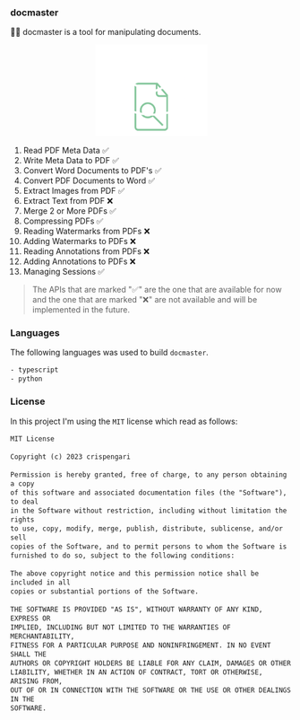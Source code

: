 ### docmaster

📄😷 docmaster is a tool for manipulating documents.

<p align="center">
<img src="logo.png" alt="cover" width="200"/>
</p>

1. Read PDF Meta Data ✅
2. Write Meta Data to PDF ✅
3. Convert Word Documents to PDF's ✅
4. Convert PDF Documents to Word ✅
5. Extract Images from PDF ✅
6. Extract Text from PDF ❌
7. Merge 2 or More PDFs ✅
8. Compressing PDFs ✅
9. Reading Watermarks from PDFs ❌
10. Adding Watermarks to PDFs ❌
11. Reading Annotations from PDFs ❌
12. Adding Annotations to PDFs ❌
13. Managing Sessions ✅

> The APIs that are marked "✅" are the one that are available for now and the one that are marked "❌" are not available and will be implemented in the future.

### Languages

The following languages was used to build `docmaster`.

```shell
- typescript
- python
```

### License

In this project I'm using the `MIT` license which read as follows:

```shell
MIT License

Copyright (c) 2023 crispengari

Permission is hereby granted, free of charge, to any person obtaining a copy
of this software and associated documentation files (the "Software"), to deal
in the Software without restriction, including without limitation the rights
to use, copy, modify, merge, publish, distribute, sublicense, and/or sell
copies of the Software, and to permit persons to whom the Software is
furnished to do so, subject to the following conditions:

The above copyright notice and this permission notice shall be included in all
copies or substantial portions of the Software.

THE SOFTWARE IS PROVIDED "AS IS", WITHOUT WARRANTY OF ANY KIND, EXPRESS OR
IMPLIED, INCLUDING BUT NOT LIMITED TO THE WARRANTIES OF MERCHANTABILITY,
FITNESS FOR A PARTICULAR PURPOSE AND NONINFRINGEMENT. IN NO EVENT SHALL THE
AUTHORS OR COPYRIGHT HOLDERS BE LIABLE FOR ANY CLAIM, DAMAGES OR OTHER
LIABILITY, WHETHER IN AN ACTION OF CONTRACT, TORT OR OTHERWISE, ARISING FROM,
OUT OF OR IN CONNECTION WITH THE SOFTWARE OR THE USE OR OTHER DEALINGS IN THE
SOFTWARE.

```
